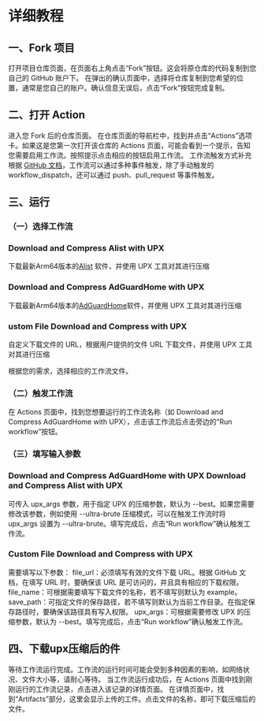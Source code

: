 # 详细教程

## 一、Fork 项目
打开项目仓库页面，在页面右上角点击“Fork”按钮。这会将原仓库的代码复制到您自己的 GitHub 账户下。
在弹出的确认页面中，选择将仓库复制到您希望的位置，通常是您自己的账户。确认信息无误后，点击“Fork”按钮完成复制。

## 二、打开 Action
进入您 Fork 后的仓库页面。
在仓库页面的导航栏中，找到并点击“Actions”选项卡。如果这是您第一次打开该仓库的 Actions 页面，可能会看到一个提示，告知您需要启用工作流。按照提示点击相应的按钮启用工作流。
工作流触发方式补充
根据 [GitHub 文档](https://docs.github.com/zh/actions)，工作流可以通过多种事件触发，除了手动触发的 workflow_dispatch，还可以通过 push、pull_request 等事件触发。

## 三、运行
### （一）选择工作流
### Download and Compress Alist with UPX
下载最新Arm64版本的[Alist](https://github.com/AlistGo/alist) 软件，并使用 UPX 工具对其进行压缩
### Download and Compress AdGuardHome with UPX
下载最新Arm64版本的[AdGuardHome](https://github.com/AdguardTeam/AdGuardHome)软件，并使用 UPX 工具对其进行压缩
### ustom File Download and Compress with UPX
自定义下载文件的 URL，根据用户提供的文件 URL 下载文件，并使用 UPX 工具对其进行压缩

根据您的需求，选择相应的工作流文件。

### （二）触发工作流

在 Actions 页面中，找到您想要运行的工作流名称（如 Download and Compress AdGuardHome with UPX），点击该工作流后点击旁边的“Run workflow”按钮。

### （三）填写输入参数
### Download and Compress AdGuardHome with UPX Download and Compress Alist with UPX
可传入 upx_args 参数，用于指定 UPX 的压缩参数，默认为 --best。如果您需要修改该参数，例如使用 --ultra-brute 压缩模式，可以在触发工作流时将 upx_args 设置为 --ultra-brute。填写完成后，点击“Run workflow”确认触发工作流。
### Custom File Download and Compress with UPX
需要填写以下参数：
file_url：必须填写有效的文件下载 URL。根据 GitHub 文档，在填写 URL 时，要确保该 URL 是可访问的，并且具有相应的下载权限。
file_name：可根据需要填写下载文件的名称，若不填写则默认为 example。
save_path：可指定文件的保存路径，若不填写则默认为当前工作目录。在指定保存路径时，要确保该路径具有写入权限。
upx_args：可根据需要修改 UPX 的压缩参数，默认为 --best。填写完成后，点击“Run workflow”确认触发工作流。
## 四、下载upx压缩后的件
等待工作流运行完成。工作流的运行时间可能会受到多种因素的影响，如网络状况、文件大小等，请耐心等待。
当工作流运行成功后，在 Actions 页面中找到刚刚运行的工作流记录，点击进入该记录的详情页面。
在详情页面中，找到“Artifacts”部分，这里会显示上传的工件。点击文件的名称，即可下载压缩后的文件。

